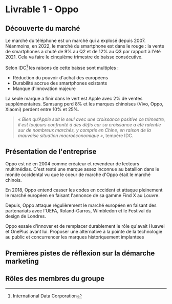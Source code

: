 # Livrable 1 - Oppo

## Découverte du marché

Le marché du téléphone est un marché qui a explosé depuis 2007. Néanmoins, en 2022, le marché du smartphone est dans le rouge : la vente de smartphones a chuté de 9% au Q2 et de 12% au Q3 par rapport à l'été 2021. Cela va faire le cinquième trimestre de baisse consécutive.

Selon IDC[^1] les raisons de cette baisse sont multiples :

- Réduction du pouvoir d'achat des européens
- Durabilité accrue des smartphones existants
- Manque d'innovation majeure

[^1]: International Data Corporation

La seule marque a finir dans le vert est Apple avec 2% de ventes supplémentaires. Samsung perd 8% et les marques chinoises (Vivo, Oppo, Xiaomi) perdent entre 10% et 25%.

> _« Bien qu’Apple soit le seul avec une croissance positive ce trimestre, il est toujours confronté à des défis car sa croissance a été ralentie sur de nombreux marchés, y compris en Chine, en raison de la mauvaise situation macroéconomique »_, tempère IDC.

## Présentation de l'entreprise

Oppo est né en 2004 comme créateur et revendeur de lecteurs multimédias. C'est resté une marque assez inconnue au bataillon dans le monde occidental vu que le coeur de marché d'Oppo était le marché chinois.

En 2018, Oppo entend casser les codes en occident et attaque pleinement le marché européen en faisant l'annonce de sa gamme Find X au Louvre.

Depuis, Oppo attaque régulièrement le marché européen en faisant des partenariats avec l'UEFA, Roland-Garros, Wimbledon et le Festival du design de Londres.

Oppo essaie d'innover et de remplacer durablement le rôle qu'avait Huawei et OnePlus avant lui. Proposer une alternative à la pointe de la technologie au public et concurrencer les marques historiquement implantées

## Premières pistes de réflexion sur la démarche marketing

## Rôles des membres du groupe